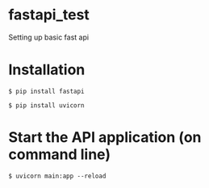 # fastapi_test
Setting up basic fast api

# Installation
`$ pip install fastapi`

`$ pip install uvicorn`

# Start the API application (on command line)
`$ uvicorn main:app --reload`